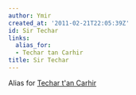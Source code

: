 ```yaml
---
author: Ymir
created_at: '2011-02-21T22:05:39Z'
id: Sir Techar
links:
  alias_for:
  - Techar tan Carhir
title: Sir Techar
---
```


Alias for [Techar t'an Carhir]

  [Techar t'an Carhir]: Techar_t'an_Carhir